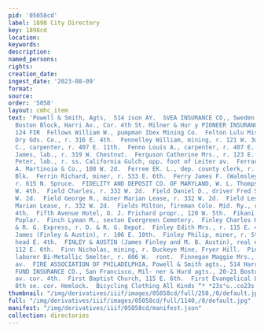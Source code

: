 ```yaml
---
pid: '05058cd'
label: 1898 City Directory
key: 1898cd
location: 
keywords: 
description: 
named_persons: 
rights: 
creation_date: 
ingest_date: '2023-08-09'
format: 
source: 
order: '5058'
layout: cmhc_item
text: 'Powell & Smith, Agts,  514 ison AY.  SVEA INSURANCE CO,, Sweden se:  [ 21-22
  Boston Block, Harri Av., Cor. 4th St. Milner & Hur y PIONEER INSURANCE AGENCY.  FEL
  124 FIR  Fellows William W., pumpman Ibex Mining Co.  Felton Lulu Miss, clk. Beggs
  Dry Gds. Co., r. 316 E. 4th.  Fennelley William, mining, r. 121 W. 3d.  Fenno Levi
  C., carpenter, r. 407 E. 11th.  Fenno Louis A., carpenter, r. 407 E. 11th.  Fenton
  James, lab., r. 319 W. Chestnut.  Ferguson Catherine Mrs., r. 123 E. 10th.  Fermar
  Peter, lab., r. ss. California Gulch, opp. foot of Leiter av.  Ferrario Jacob, lab.
  A. Martinoia & Co., 108 W. 2d.  Ferree EK. L., dep. county clerk, r. 17 Keystone
  Blk.  Ferrin Richard, miner, r. 533 E. 6th.  Ferry James F. (Walmsley & Ferry),
  r. 615 N. Spruce.  FIDELITY AND DEPOSIT CO. OF MARYLAND, W. L. Thompson agt., 106
  W. 4th.  Field Charles, r. 332 W. 2d.  Field Daniel D., driver Fred Snite, r. 334
  W. 2d.  Field George R., miner Marian Lease, r. 332 W. 2d.  Field Lester G., miner
  Marian Lease, r. 332 W. 2d.  Fields Milton, fireman Colo. Mid. Ry., r. 4, 112 W.
  4th.  Fifth Avenue Hotel, O. J. Prichard propr., 120 W. 5th.  Fikani Asid, r. 1507
  Poplar.  Finch Lyman M., sexton Evergreen Cemetery.  Finley Charles H., driver D
  & R. G. Express, r. D. & R. G. Depot.  Finley Edith Mrs., r. 115 E. 4th.  Finley
  James (Finley & Austin), r. 106 E. 10th.  Finley Philip, miner, r. Strayhorse Rd.,
  head E. 4th.  FINLEY & AUSTIN (James Finley and M. B. Austin), real estate and loans,
  112 E. 6th.  Finn Nicholas, mining, r. Buckeye Mine, Fryer Hill.  Pinnegan George,
  laborer Bi-Metallic Smelter, r. 606 W.  ront.  Finnegan Maggie Mrs., r. 300 Harrison
  av.  FIRE ASSOCIATION OF PHILADELPHIA, Powell & Smith agts., 514 Harrison av. |  FIREMAN’S
  FUND INSURANCE CO., San Francisco, Mil- ner & Hurd agts., 20-21 Boston Blk., Harrison
  av. cor. 4th.  First Baptist Church, 115 E. 6th.  First Evangelical Lutheran Church,
  8th se. cor. Hemlock.  Bicycling Clothing All Kinds “* *23s°u..co23s Str    '
thumbnail: "/img/derivatives/iiif/images/05058cd/full/250,/0/default.jpg"
full: "/img/derivatives/iiif/images/05058cd/full/1140,/0/default.jpg"
manifest: "/img/derivatives/iiif/05058cd/manifest.json"
collection: directories
---
```

